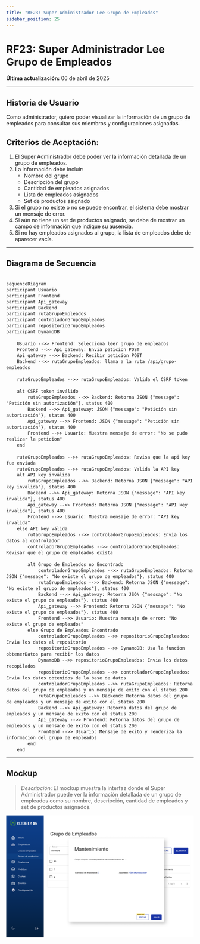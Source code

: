 ```yaml
---
title: "RF23: Super Administrador Lee Grupo de Empleados"
sidebar_position: 25
---
```


# RF23: Super Administrador Lee Grupo de Empleados

**Última actualización:** 06 de abril de 2025

---

## Historia de Usuario

Como administrador, quiero poder visualizar la información de un grupo de empleados para consultar sus miembros y configuraciones asignadas.

## **Criterios de Aceptación:**

1. El Super Administrador debe poder ver la información detallada de un grupo de empleados.
2. La información debe incluir:
   - Nombre del grupo
   - Descripción del grupo
   - Cantidad de empleados asignados
   - Lista de empleados asignados
   - Set de productos asignado
3. Si el grupo no existe o no se puede encontrar, el sistema debe mostrar un mensaje de error.
4. Si aún no tiene un set de productos asignado, se debe de mostrar un campo de información que indique su ausencia.
5. Si no hay empleados asignados al grupo, la lista de empleados debe de aparecer vacía.

---

## **Diagrama de Secuencia**

```mermaid

sequenceDiagram
participant Usuario
participant Frontend
participant Api_gateway
participant Backend
participant rutaGrupoEmpleados
participant controladorGrupoEmpleados
participant repositorioGrupoEmpleados
participant DynamoDB

    Usuario -->> Frontend: Selecciona leer grupo de empleados
    Frontend -->> Api_gateway: Envia peticion POST
    Api_gateway -->> Backend: Recibir peticion POST
    Backend -->> rutaGrupoEmpleados: llama a la ruta /api/grupo-empleados

    rutaGrupoEmpleados -->> rutaGrupoEmpleados: Valida el CSRF token

    alt CSRF token inválido
        rutaGrupoEmpleados -->> Backend: Retorna JSON {"message": "Petición sin autorización"}, status 400
        Backend -->> Api_gateway: JSON {"message": "Petición sin autorización"}, status 400
        Api_gateway -->> Frontend: JSON {"message": "Petición sin autorización"}, status 400
        Frontend -->> Usuario: Muestra mensaje de error: "No se pudo realizar la peticion"
    end

    rutaGrupoEmpleados -->> rutaGrupoEmpleados: Revisa que la api key fue enviada
    rutaGrupoEmpleados -->> rutaGrupoEmpleados: Valida la API key
    alt API key inválida
        rutaGrupoEmpleados -->> Backend: Retorna JSON {"message": "API key invalida"}, status 400
        Backend -->> Api_gateway: Retorna JSON {"message": "API key invalida"}, status 400
        Api_gateway -->> Frontend: Retorna JSON {"message": "API key invalida"}, status 400
        Frontend -->> Usuario: Muestra mensaje de error: "API key invalida"
    else API key válida
        rutaGrupoEmpleados -->> controladorGrupoEmpleados: Envia los datos al controlador
        controladorGrupoEmpleados -->> controladorGrupoEmpleados: Revisar que el grupo de empleados exista

        alt Grupo de Empleados no Encontrado
            controladorGrupoEmpleados -->> rutaGrupoEmpleados: Retorna JSON {"message": "No existe el grupo de empleados"}, status 400
            rutaGrupoEmpleados -->> Backend: Retorna JSON {"message": "No existe el grupo de empleados"}, status 400
            Backend -->> Api_gateway: Retorna JSON {"message": "No existe el grupo de empleados"}, status 400
            Api_gateway -->> Frontend: Retorna JSON {"message": "No existe el grupo de empleados"}, status 400
            Frontend -->> Usuario: Muestra mensaje de error: "No existe el grupo de empleados"
        else Grupo de Empleados Encontrado
            controladorGrupoEmpleados -->> repositorioGrupoEmpleados: Envia los datos al repositorio
            repositorioGrupoEmpleados -->> DynamoDB: Usa la funcion obtenerDatos para recibir los datos
            DynamoDB -->> repositorioGrupoEmpleados: Envia los datos recopilados
            repositorioGrupoEmpleados -->> controladorGrupoEmpleados: Envia los datos obtenidos de la base de datos
            controladorGrupoEmpleados -->> rutaGrupoEmpleados: Retorna datos del grupo de empleados y un mensaje de exito con el status 200
            rutaGrupoEmpleados -->> Backend: Retorna datos del grupo de empleados y un mensaje de exito con el status 200
            Backend -->> Api_gateway: Retorna datos del grupo de empleados y un mensaje de exito con el status 200
            Api_gateway -->> Frontend: Retorna datos del grupo de empleados y un mensaje de exito con el status 200
            Frontend -->> Usuario: Mensaje de exito y renderiza la información del grupo de empleados
        end
    end

```

---

## **Mockup**

> _Descripción_: El mockup muestra la interfaz donde el Super Administrador puede ver la información detallada de un grupo de empleados como su nombre, descripción, cantidad de empleados y set de productos asignados.

![alt text](mockupLeerGrupoEmpleados.png)
